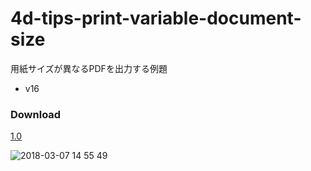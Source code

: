 # 4d-tips-print-variable-document-size

用紙サイズが異なるPDFを出力する例題

* v16

### Download

[1.0](https://github.com/4D-JP/4d-tips-print-variable-document-size/releases/tag/1.0)

![2018-03-07 14 55 49](https://user-images.githubusercontent.com/10509075/37075992-c7c2abba-2217-11e8-9fb2-159e7920df3a.png)
